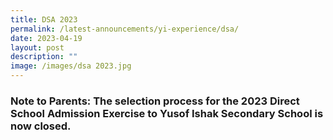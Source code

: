 ```yaml
---
title: DSA 2023
permalink: /latest-announcements/yi-experience/dsa/
date: 2023-04-19
layout: post
description: ""
image: /images/dsa 2023.jpg
---
```

### Note to Parents: The selection process for the 2023 Direct School Admission Exercise to Yusof Ishak Secondary School is now closed. 
